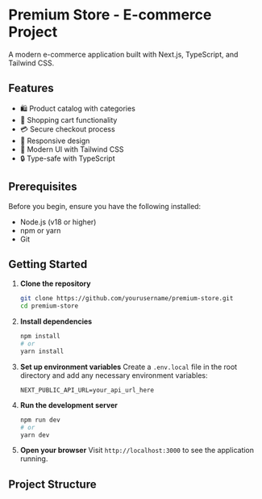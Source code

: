 # Premium Store - E-commerce Project

A modern e-commerce application built with Next.js, TypeScript, and Tailwind CSS.

## Features

- 🛍️ Product catalog with categories
- 🛒 Shopping cart functionality
- 💳 Secure checkout process
- 📱 Responsive design
- 🎨 Modern UI with Tailwind CSS
- 🔒 Type-safe with TypeScript

## Prerequisites

Before you begin, ensure you have the following installed:
- Node.js (v18 or higher)
- npm or yarn
- Git

## Getting Started

1. **Clone the repository**
   ```bash
   git clone https://github.com/yourusername/premium-store.git
   cd premium-store
   ```

2. **Install dependencies**
   ```bash
   npm install
   # or
   yarn install
   ```

3. **Set up environment variables**
   Create a `.env.local` file in the root directory and add any necessary environment variables:
   ```env
   NEXT_PUBLIC_API_URL=your_api_url_here
   ```

4. **Run the development server**
   ```bash
   npm run dev
   # or
   yarn dev
   ```

5. **Open your browser**
   Visit `http://localhost:3000` to see the application running.

## Project Structure
